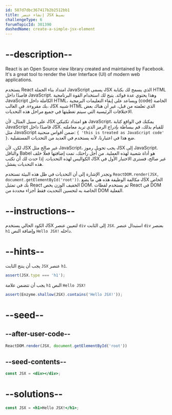 ```yaml
---
id: 587d7dbc367417b2b2512bb1
title: إنشاء عنصر JSX بسيط
challengeType: 6
forumTopicId: 301390
dashedName: create-a-simple-jsx-element
---
```


# --description--

React is an Open Source view library created and maintained by Facebook. It's a great tool to render the User Interface (UI) of modern web applications.

يستخدم React امتداد بناء الجملة JavaScript يسمى JSX الذي يسمح لك بكتابة HTML قاصدًا داخل JavaScript. وهذا يحتوي عدة فوائد. يتيح لك استخدام القوة البرنامجية JavaScript الكاملة داخل HTML، ويساعد على إبقاء التعليمات البرمجية (code) الخاصة بك مقروءة. في الغالب، JSX شبيه HTML الذي تعلمته من قبل، غير أن هناك بعض الاختلافات الرئيسية التي سيتم تغطيتها في جميع مراحل هذه التحديات.

على سبيل المثال، لأن JSX هو امتداد تكتيكي JavaScript، يمكنك في الواقع كتابة JavaScript قاصدًا داخل JSX. للقيام بذلك، قم ببساطة بإدراج الرمز الذي تريد معاملته مثل JavaScript ضمن أقواس منحنية: `{ 'this is treated as JavaScript code' }`. ضع هذا في اعتبارنا، لأنه يستخدم في العديد من التحديات المستقبلية.

لكن، لأن JSX غير صالح مثل JavaScript، يجب تحويل رموز JSX إلى JavaScript. والناقل Babel هو أداة شعبية لهذه العملية. من أجل راحتك، تمت إضافتها فعلًا خلف الكواليس لهذه التحديات. إذا حدث لك أن تكتب JSX غير صالح، فسترى الاختبار الأول في هذه التحديات يفشل.

وتجدر الإشارة إلى أن التحديات في ظل هذه البيئة تستخدم `ReactDOM.render(JSX, document.getElementById('root'))`. مكالمة الوظيفة هذه هي ما يضع JSX الخاص بك في تمثيل React الخفيف الوزن يخص DOM. ثم يستخدم لقطات React في DOM الخاصة به لتحسين التحديث فقط أجزاء محددة من DOM الفعلية.

# --instructions--

الكود الحالي يستخدم JSX لتعيين عنصر `div` إلى الثابت `JSX`. استبدال عنصر `div` بعنصر `h1` وإضافة النص `Hello JSX!` داخله.

# --hints--

يجب أن ينتج الثابت `JSX` عنصر `h1`.

```js
assert(JSX.type === 'h1');
```

يجب أن تتضمن علامة `h1` النص `Hello JSX!`

```js
assert(Enzyme.shallow(JSX).contains('Hello JSX!'));
```

# --seed--

## --after-user-code--

```jsx
ReactDOM.render(JSX, document.getElementById('root'))
```

## --seed-contents--

```jsx
const JSX = <div></div>;
```

# --solutions--

```jsx
const JSX = <h1>Hello JSX!</h1>;
```

